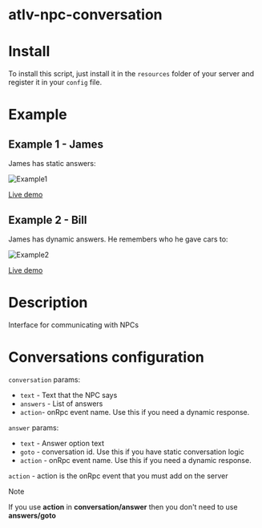 # atlv-npc-conversation

# Install
To install this script, just install it in the `resources` folder of your server and register it in your `config` file.

# Example
## Example 1 - James
James has static answers:

<img src="https://i.imgur.com/nVazNSE.jpg" alt="Example1" />

[Live demo](https://youtu.be/UhZxscBsmMs)

## Example 2 - Bill
James has dynamic answers. He remembers who he gave cars to:

<img src="https://i.imgur.com/MhTwDuM.jpg" alt="Example2" />

[Live demo](https://youtu.be/UhZxscBsmMs?t=12)
# Description
Interface for communicating with NPCs


# Conversations configuration

`conversation` params:
- `text` - Text that the NPC says 
- `answers` - List of answers 
- `action`- onRpc event name. Use this if you need a dynamic response. 

`answer` params:
- `text` - Answer option text
- `goto` - conversation id. Use this if you have static conversation logic
- `action` - onRpc event name. Use this if you need a dynamic response. 

`action` - action is the onRpc event that you must add on the server
> [!NOTE]  
> If you use **action** in **conversation/answer** then you don't need to use **answers/goto**